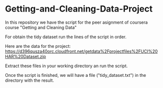 # Getting-and-Cleaning-Data-Project

In this repository we have the script for the peer asignment of coursera course "Getting and Cleaning Data"

For obtain the tidy dataset run the lines of the script in order.

Here are the data for the project: 
https://d396qusza40orc.cloudfront.net/getdata%2Fprojectfiles%2FUCI%20HAR%20Dataset.zip 

Extract these files in your working directory an run the script.

Once the script is finished, we will have a file ("tidy_dataset.txt") in the directory with the result.
